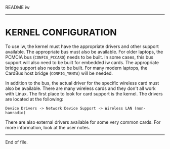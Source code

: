 README iw

---


KERNEL CONFIGURATION
====================

To use iw, the kernel must have the appropriate drivers and other support
available.  The appropriate bus must also be available.  For older laptops,
the PCMCIA bus (`CONFIG_PCCARD`) needs to be built.  In some cases, this bus
support will also need to be built for embedded iw cards.  The appropriate
bridge support also needs to be built.  For many modern laptops, the CardBus
host bridge (`CONFIG_YENTA`) will be needed.

In addition to the bus, the actual driver for the specific wireless card must
also be available.  There are many wireless cards and they don't all work with
Linux.  The first place to look for card support is the kernel.  The drivers
are located at the following:

```
Device Drivers -> Network Device Support -> Wireless LAN (non-hamradio)

```

There are also external drivers available for some very common cards.  For more
information, look at the user notes.


---

End of file.

